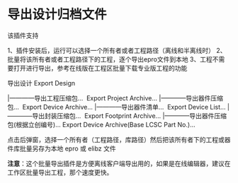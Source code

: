 # 导出设计归档文件

该插件支持

1、插件安装后，运行可以选择一个所有者或者工程路径（离线和半离线时）
2、批量将该所有者或者工程路径下的工程，逐个导出epro文件到本地
3、工程不需要打开进行导出，参考在线版在工程区批量下载专业版工程的功能

导出设计 Export Design

|————导出工程压缩包...  Export Project Archive...
|————导出器件压缩包...  Export Device Archive...
|————导出器件清单...  Export Device List...
|————导出封装压缩包...  Export Footprint Archive...
|————导出器件压缩包(根据立创编号)... Export Device Archive(Base LCSC Part No.)...

点击后弹窗，选择一个所有者（工程路径，库路径）然后把该所有者下的工程或器件库批量另存为本地 epro 或 elibz 文件

**注意**：这个批量导出插件是方便离线客户端导出用的，如果是在线编辑器，建议在工作区批量导出工程，那个速度更快。
